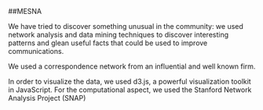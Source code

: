 ##MESNA

We have tried to discover something unusual in the community: we used network analysis and data mining techniques to discover interesting patterns and glean useful facts that could be used to improve communications.

We used a correspondence network from an influential and well known firm.

In order to visualize the data, we used d3.js, a powerful visualization toolkit in JavaScript. For the computational aspect, we used the Stanford Network Analysis Project (SNAP)
